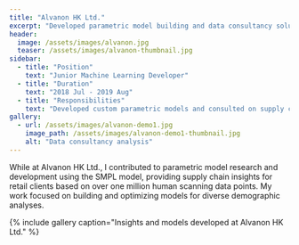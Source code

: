 ```yaml
---
title: "Alvanon HK Ltd."
excerpt: "Developed parametric model building and data consultancy solutions for supply chain management."
header:
  image: /assets/images/alvanon.jpg
  teaser: /assets/images/alvanon-thumbnail.jpg
sidebar:
  - title: "Position"
    text: "Junior Machine Learning Developer"
  - title: "Duration"
    text: "2018 Jul - 2019 Aug"
  - title: "Responsibilities"
    text: "Developed custom parametric models and consulted on supply chain management based on large-scale data."
gallery:
  - url: /assets/images/alvanon-demo1.jpg
    image_path: /assets/images/alvanon-demo1-thumbnail.jpg
    alt: "Data consultancy analysis"
---
```


While at Alvanon HK Ltd., I contributed to parametric model research and development using the SMPL model, providing supply chain insights for retail clients based on over one million human scanning data points. My work focused on building and optimizing models for diverse demographic analyses.

{% include gallery caption="Insights and models developed at Alvanon HK Ltd." %}
